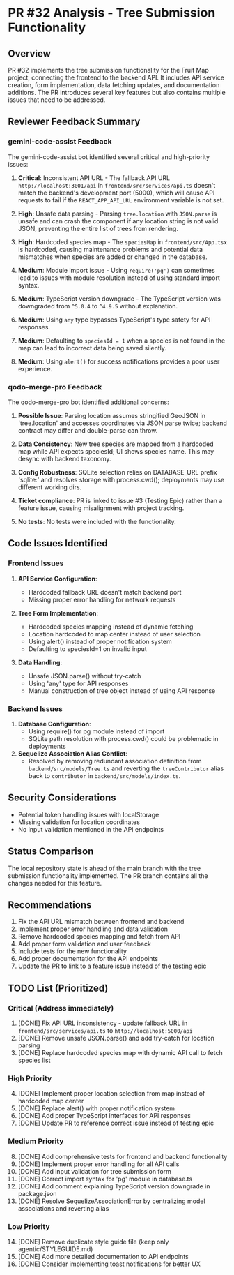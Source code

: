 # PR #32 Analysis - Tree Submission Functionality

## Overview
PR #32 implements the tree submission functionality for the Fruit Map project, connecting the frontend to the backend API. It includes API service creation, form implementation, data fetching updates, and documentation additions. The PR introduces several key features but also contains multiple issues that need to be addressed.

## Reviewer Feedback Summary

### gemini-code-assist Feedback
The gemini-code-assist bot identified several critical and high-priority issues:

1. **Critical**: Inconsistent API URL - The fallback API URL `http://localhost:3001/api` in `frontend/src/services/api.ts` doesn't match the backend's development port (5000), which will cause API requests to fail if the `REACT_APP_API_URL` environment variable is not set.

2. **High**: Unsafe data parsing - Parsing `tree.location` with `JSON.parse` is unsafe and can crash the component if any location string is not valid JSON, preventing the entire list of trees from rendering.

3. **High**: Hardcoded species map - The `speciesMap` in `frontend/src/App.tsx` is hardcoded, causing maintenance problems and potential data mismatches when species are added or changed in the database.

4. **Medium**: Module import issue - Using `require('pg')` can sometimes lead to issues with module resolution instead of using standard import syntax.

5. **Medium**: TypeScript version downgrade - The TypeScript version was downgraded from `^5.0.4` to `^4.9.5` without explanation.

6. **Medium**: Using `any` type bypasses TypeScript's type safety for API responses.

7. **Medium**: Defaulting to `speciesId = 1` when a species is not found in the map can lead to incorrect data being saved silently.

8. **Medium**: Using `alert()` for success notifications provides a poor user experience.

### qodo-merge-pro Feedback
The qodo-merge-pro bot identified additional concerns:

1. **Possible Issue**: Parsing location assumes stringified GeoJSON in 'tree.location' and accesses coordinates via JSON.parse twice; backend contract may differ and double-parse can throw.

2. **Data Consistency**: New tree species are mapped from a hardcoded map while API expects speciesId; UI shows species name. This may desync with backend taxonomy.

3. **Config Robustness**: SQLite selection relies on DATABASE_URL prefix 'sqlite:' and resolves storage with process.cwd(); deployments may use different working dirs.

4. **Ticket compliance**: PR is linked to issue #3 (Testing Epic) rather than a feature issue, causing misalignment with project tracking.

5. **No tests**: No tests were included with the functionality.

## Code Issues Identified

### Frontend Issues
1. **API Service Configuration**:
   - Hardcoded fallback URL doesn't match backend port
   - Missing proper error handling for network requests

2. **Tree Form Implementation**:
   - Hardcoded species mapping instead of dynamic fetching
   - Location hardcoded to map center instead of user selection
   - Using alert() instead of proper notification system
   - Defaulting to speciesId=1 on invalid input

3. **Data Handling**:
   - Unsafe JSON.parse() without try-catch
   - Using 'any' type for API responses
   - Manual construction of tree object instead of using API response

### Backend Issues
1. **Database Configuration**:
   - Using require() for pg module instead of import
   - SQLite path resolution with process.cwd() could be problematic in deployments
2. **Sequelize Association Alias Conflict**:
   - Resolved by removing redundant association definition from `backend/src/models/Tree.ts` and reverting the `treeContributor` alias back to `contributor` in `backend/src/models/index.ts`.



## Security Considerations
- Potential token handling issues with localStorage
- Missing validation for location coordinates
- No input validation mentioned in the API endpoints

## Status Comparison
The local repository state is ahead of the main branch with the tree submission functionality implemented. The PR branch contains all the changes needed for this feature.

## Recommendations
1. Fix the API URL mismatch between frontend and backend
2. Implement proper error handling and data validation
3. Remove hardcoded species mapping and fetch from API
4. Add proper form validation and user feedback
5. Include tests for the new functionality
6. Add proper documentation for the API endpoints
7. Update the PR to link to a feature issue instead of the testing epic

## TODO List (Prioritized)

### Critical (Address immediately)
1. [DONE] Fix API URL inconsistency - update fallback URL in `frontend/src/services/api.ts` to `http://localhost:5000/api`
2. [DONE] Remove unsafe JSON.parse() and add try-catch for location parsing
3. [DONE] Replace hardcoded species map with dynamic API call to fetch species list

### High Priority
4. [DONE] Implement proper location selection from map instead of hardcoded map center
5. [DONE] Replace alert() with proper notification system
6. [DONE] Add proper TypeScript interfaces for API responses
7. [DONE] Update PR to reference correct issue instead of testing epic

### Medium Priority
8. [DONE] Add comprehensive tests for frontend and backend functionality
9. [DONE] Implement proper error handling for all API calls
10. [DONE] Add input validation for tree submission form
11. [DONE] Correct import syntax for 'pg' module in database.ts
12. [DONE] Add comment explaining TypeScript version downgrade in package.json
13. [DONE] Resolve SequelizeAssociationError by centralizing model associations and reverting alias

### Low Priority
14. [DONE] Remove duplicate style guide file (keep only agentic/STYLEGUIDE.md)
15. [DONE] Add more detailed documentation to API endpoints
16. [DONE] Consider implementing toast notifications for better UX